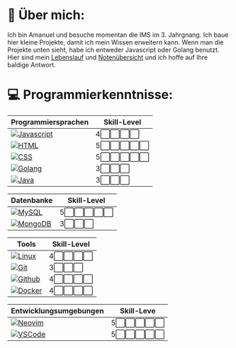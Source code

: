 # 💫 Über mich:
Ich bin Amanuel und besuche momentan die IMS im 3. Jahrgnang. Ich baue hier kleine Projekte, damit ich mein Wissen erweitern kann. Wenn man die Projekte unten sieht, habe ich entweder Javascript oder Golang benutzt. Hier sind mein [Lebenslauf](Lebenslauf.pdf) und [Notenübersicht](Übersicht_Modulnoten_Amanuel_Isaak.pdf) und ich hoffe auf Ihre baldige Antwort.


# 💻 Programmierkenntnisse:
|Programmiersprachen|Skill-Level|
|-----|-----|
|[![Javascript](https://skillicons.dev/icons?i=js)](https://skillicons.dev)|4⬜⬜⬜⬜|
|[![HTML](https://skillicons.dev/icons?i=html)](https://skillicons.dev)|5⬜⬜⬜⬜⬜|
|[![CSS](https://skillicons.dev/icons?i=css)](https://skillicons.dev)|5⬜⬜⬜⬜⬜|
|[![Golang](https://skillicons.dev/icons?i=go)](https://skillicons.dev)|3⬜⬜⬜|
|[![Java](https://skillicons.dev/icons?i=java)](https://skillicons.dev)|3⬜⬜⬜|

|Datenbanke|Skill-Level|
|-----|-----|
|[![MySQL](https://skillicons.dev/icons?i=mysql)](https://skillicons.dev)|5⬜⬜⬜⬜⬜|
|[![MongoDB](https://skillicons.dev/icons?i=mongodb)](https://skillicons.dev)|3⬜⬜⬜|

|Tools|Skill-Level|
|-----|-----|
|[![Linux](https://skillicons.dev/icons?i=linux)](https://skillicons.dev)|4⬜⬜⬜⬜|
|[![Git](https://skillicons.dev/icons?i=git)](https://skillicons.dev)|3⬜⬜⬜|
|[![Github](https://skillicons.dev/icons?i=github)](https://skillicons.dev)|4⬜⬜⬜⬜|
|[![Docker](https://skillicons.dev/icons?i=docker)](https://skillicons.dev)|4⬜⬜⬜⬜|

|Entwicklungsumgebungen|Skill-Leve|
|----|----|
|[![Neovim](https://skillicons.dev/icons?i=neovim)](https://skillicons.dev)|5⬜⬜⬜⬜⬜|
|[![VSCode](https://skillicons.dev/icons?i=vscode)](https://skillicons.dev)|5⬜⬜⬜⬜⬜|


